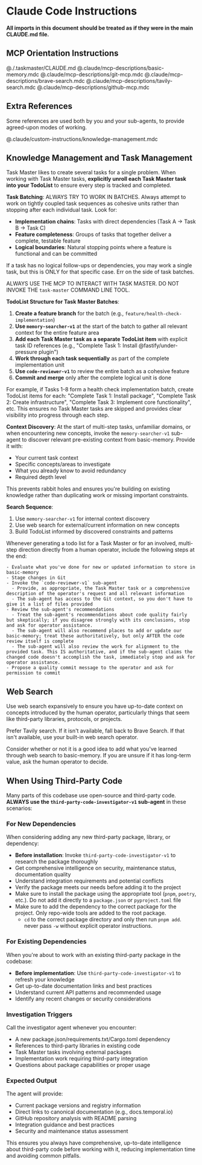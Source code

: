 # Claude Code Instructions
**All imports in this document should be treated as if they were in the main CLAUDE.md file.**

## MCP Orientation Instructions
@./.taskmaster/CLAUDE.md
@.claude/mcp-descriptions/basic-memory.mdc
@.claude/mcp-descriptions/git-mcp.mdc
@.claude/mcp-descriptions/brave-search.mdc
@.claude/mcp-descriptions/tavily-search.mdc
@.claude/mcp-descriptions/github-mcp.mdc

## Extra References
Some references are used both by you and your sub-agents, to provide agreed-upon modes of working.

@.claude/custom-instructions/knowledge-management.mdc

## Knowledge Management and Task Management

Task Master likes to create several tasks for a single problem. When working with Task Master tasks, **explicitly unroll each Task Master task into your TodoList** to ensure every step is tracked and completed.

**Task Batching**: ALWAYS TRY TO WORK IN BATCHES. Always attempt to work on tightly coupled task sequences as cohesive units rather than stopping after each individual task. Look for:
- **Implementation chains**: Tasks with direct dependencies (Task A → Task B → Task C)
- **Feature completeness**: Groups of tasks that together deliver a complete, testable feature
- **Logical boundaries**: Natural stopping points where a feature is functional and can be committed

If a task has no logical follow-ups or dependencies, you may work a single task, but this is ONLY for that specific case. Err on the side of task batches.

ALWAYS USE THE MCP TO INTERACT WITH TASK MASTER. DO NOT INVOKE THE `task-master` COMMAND LINE TOOL.

**TodoList Structure for Task Master Batches**:
1. **Create a feature branch** for the batch (e.g., `feature/health-check-implementation`)
2. **Use `memory-searcher-v1`** at the start of the batch to gather all relevant context for the entire feature area
3. **Add each Task Master task as a separate TodoList item** with explicit task ID references (e.g., "Complete Task 1: Install @fastify/under-pressure plugin")
4. **Work through each task sequentially** as part of the complete implementation unit
5. **Use `code-reviewer-v1`** to review the entire batch as a cohesive feature
6. **Commit and merge** only after the complete logical unit is done

For example, if Tasks 1-8 form a health check implementation batch, create TodoList items for each: "Complete Task 1: Install package", "Complete Task 2: Create infrastructure", "Complete Task 3: Implement core functionality", etc. This ensures no Task Master tasks are skipped and provides clear visibility into progress through each step.

**Context Discovery**: At the start of multi-step tasks, unfamiliar domains, or when encountering new concepts, invoke the `memory-searcher-v1` sub-agent to discover relevant pre-existing context from basic-memory. Provide it with:
- Your current task context
- Specific concepts/areas to investigate  
- What you already know to avoid redundancy
- Required depth level

This prevents rabbit holes and ensures you're building on existing knowledge rather than duplicating work or missing important constraints.

**Search Sequence**: 
1. Use `memory-searcher-v1` for internal context discovery
2. Use web search for external/current information on new concepts
3. Build TodoList informed by discovered constraints and patterns

Whenever generating a todo list for a Task Master or for an involved, multi-step direction directly from a human operator, include the following steps at the end:

```
- Evaluate what you've done for new or updated information to store in basic-memory
- Stage changes in Git
- Invoke the `code-reviewer-v1` sub-agent
  - Provide, as appropriate, the Task Master task or a comprehensive description of the operator's request and all relevant information
  - The sub-agent has access to the Git context, so you don't have to give it a list of files provided
- Review the sub-agent's recommendations
  - Treat the sub-agent's recommendations about code quality fairly but skeptically; if you disagree strongly with its conclusions, stop and ask for operator assistance.
  - The sub-agent will also recommend places to add or update our basic-memory; treat these authoritatively, but only AFTER the code review itself is complete
  - The sub-agent will also review the work for alignment to the provided task. This IS authoritative, and if the sub-agent claims the changed code doesn't accomplish the task, immediately stop and ask for operator assistance.
- Propose a quality commit message to the operator and ask for permission to commit
```

## Web Search
Use web search expansively to ensure you have up-to-date context on concepts introduced by the human operator, particularly things that seem like third-party libraries, protocols, or projects.

Prefer Tavily search. If it isn't available, fall back to Brave Search. If that isn't available, use your built-in web search operator.

Consider whether or not it is a good idea to add what you've learned through web search to basic-memory. If you are unsure if it has long-term value, ask the human operator to decide.

## When Using Third-Party Code

Many parts of this codebase use open-source and third-party code. **ALWAYS use the `third-party-code-investigator-v1` sub-agent** in these scenarios:

### For New Dependencies
When considering adding any new third-party package, library, or dependency:
- **Before installation**: Invoke `third-party-code-investigator-v1` to research the package thoroughly
- Get comprehensive intelligence on security, maintenance status, documentation quality
- Understand integration requirements and potential conflicts
- Verify the package meets our needs before adding it to the project
- Make sure to install the package using the appropriate tool (`pnpm`, `poetry`, etc.). Do not add it directly to a `package.json` or `pyproject.toml` file
- Make sure to add the dependency to the correct package for the project. Only repo-wide tools are added to the root package.
  - `cd` to the correct package directory and only then run `pnpm add`. never pass `-w` without explicit operator instructions.

### For Existing Dependencies
When you're about to work with an existing third-party package in the codebase:
- **Before implementation**: Use `third-party-code-investigator-v1` to refresh your knowledge
- Get up-to-date documentation links and best practices
- Understand current API patterns and recommended usage
- Identify any recent changes or security considerations

### Investigation Triggers
Call the investigator agent whenever you encounter:
- A new package.json/requirements.txt/Cargo.toml dependency
- References to third-party libraries in existing code
- Task Master tasks involving external packages
- Implementation work requiring third-party integration
- Questions about package capabilities or proper usage

### Expected Output
The agent will provide:
- Current package versions and registry information
- Direct links to canonical documentation (e.g., docs.temporal.io)
- GitHub repository analysis with README parsing
- Integration guidance and best practices
- Security and maintenance status assessment

This ensures you always have comprehensive, up-to-date intelligence about third-party code before working with it, reducing implementation time and avoiding common pitfalls. 